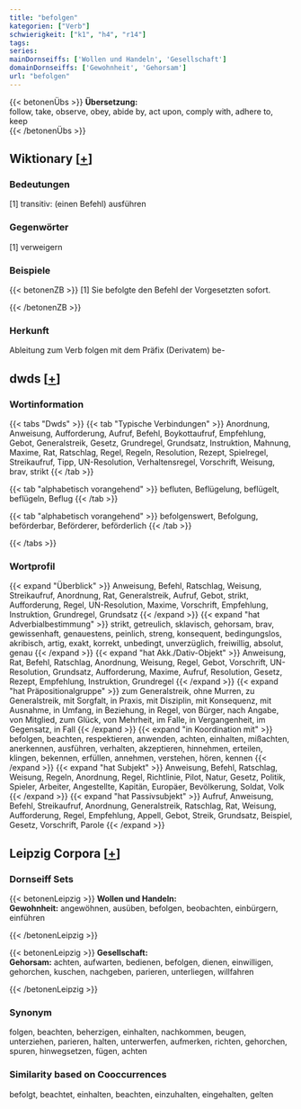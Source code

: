 ```yaml
---
title: "befolgen"
kategorien: ["Verb"]
schwierigkeit: ["k1", "h4", "r14"]
tags:
series:
mainDornseiffs: ['Wollen und Handeln', 'Gesellschaft']
domainDornseiffs: ['Gewohnheit', 'Gehorsam']
url: "befolgen"
---
```


{{< betonenÜbs >}}
**Übersetzung:**  
follow, take, observe, obey, abide by, act upon, comply with, adhere to, keep  
{{< /betonenÜbs >}}

## Wiktionary [[+](https://de.wiktionary.org/wiki/befolgen)]

### Bedeutungen
[1] transitiv: (einen Befehl) ausführen  

### Gegenwörter
[1] verweigern  

### Beispiele
{{< betonenZB >}}
[1] Sie befolgte den Befehl der Vorgesetzten sofort.  

{{< /betonenZB >}}
### Herkunft
Ableitung zum Verb folgen mit dem Präfix (Derivatem) be-  



## dwds [[+](https://www.dwds.de/wb/befolgen)]

### Wortinformation
{{< tabs "Dwds" >}}
{{< tab "Typische Verbindungen" >}}
Anordnung, Anweisung, Aufforderung, Aufruf, Befehl, Boykottaufruf, Empfehlung, Gebot, Generalstreik, Gesetz, Grundregel, Grundsatz, Instruktion, Mahnung, Maxime, Rat, Ratschlag, Regel, Regeln, Resolution, Rezept, Spielregel, Streikaufruf, Tipp, UN-Resolution, Verhaltensregel, Vorschrift, Weisung, brav, strikt
{{< /tab >}}

{{< tab "alphabetisch vorangehend" >}}
befluten, Beflügelung, beflügelt, beflügeln, Beflug
{{< /tab >}}

{{< tab "alphabetisch vorangehend" >}}
befolgenswert, Befolgung, beförderbar, Beförderer, beförderlich
{{< /tab >}}

{{< /tabs >}}

### Wortprofil
{{< expand "Überblick" >}} Anweisung, Befehl, Ratschlag, Weisung, Streikaufruf, Anordnung, Rat, Generalstreik, Aufruf, Gebot, strikt, Aufforderung, Regel, UN-Resolution, Maxime, Vorschrift, Empfehlung, Instruktion, Grundregel, Grundsatz {{< /expand >}}
{{< expand "hat Adverbialbestimmung" >}} strikt, getreulich, sklavisch, gehorsam, brav, gewissenhaft, genauestens, peinlich, streng, konsequent, bedingungslos, akribisch, artig, exakt, korrekt, unbedingt, unverzüglich, freiwillig, absolut, genau {{< /expand >}}
{{< expand "hat Akk./Dativ-Objekt" >}} Anweisung, Rat, Befehl, Ratschlag, Anordnung, Weisung, Regel, Gebot, Vorschrift, UN-Resolution, Grundsatz, Aufforderung, Maxime, Aufruf, Resolution, Gesetz, Rezept, Empfehlung, Instruktion, Grundregel {{< /expand >}}
{{< expand "hat Präpositionalgruppe" >}} zum Generalstreik, ohne Murren, zu Generalstreik, mit Sorgfalt, in Praxis, mit Disziplin, mit Konsequenz, mit Ausnahme, in Umfang, in Beziehung, in Regel, von Bürger, nach Angabe, von Mitglied, zum Glück, von Mehrheit, im Falle, in Vergangenheit, im Gegensatz, in Fall {{< /expand >}}
{{< expand "in Koordination mit" >}} befolgen, beachten, respektieren, anwenden, achten, einhalten, mißachten, anerkennen, ausführen, verhalten, akzeptieren, hinnehmen, erteilen, klingen, bekennen, erfüllen, annehmen, verstehen, hören, kennen {{< /expand >}}
{{< expand "hat Subjekt" >}} Anweisung, Befehl, Ratschlag, Weisung, Regeln, Anordnung, Regel, Richtlinie, Pilot, Natur, Gesetz, Politik, Spieler, Arbeiter, Angestellte, Kapitän, Europäer, Bevölkerung, Soldat, Volk {{< /expand >}}
{{< expand "hat Passivsubjekt" >}} Aufruf, Anweisung, Befehl, Streikaufruf, Anordnung, Generalstreik, Ratschlag, Rat, Weisung, Aufforderung, Regel, Empfehlung, Appell, Gebot, Streik, Grundsatz, Beispiel, Gesetz, Vorschrift, Parole {{< /expand >}}

## Leipzig Corpora [[+](https://corpora.uni-leipzig.de/en/res?word=befolgen&corpusId=deu_newscrawl-public_2018)]

### Dornseiff Sets
{{< betonenLeipzig >}}
**Wollen und Handeln:**  
**Gewohnheit:** angewöhnen, ausüben, befolgen, beobachten, einbürgern, einführen  

{{< /betonenLeipzig >}}


{{< betonenLeipzig >}}
**Gesellschaft:**  
**Gehorsam:** achten, aufwarten, bedienen, befolgen, dienen, einwilligen, gehorchen, kuschen, nachgeben, parieren, unterliegen, willfahren  

{{< /betonenLeipzig >}}

### Synonym
folgen, beachten, beherzigen, einhalten, nachkommen, beugen, unterziehen, parieren, halten, unterwerfen, aufmerken, richten, gehorchen, spuren, hinwegsetzen, fügen, achten


### Similarity based on Cooccurrences
befolgt, beachtet, einhalten, beachten, einzuhalten, eingehalten, gelten

